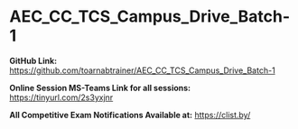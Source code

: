 # AEC_CC_TCS_Campus_Drive_Batch-1

**GitHub Link:** https://github.com/toarnabtrainer/AEC_CC_TCS_Campus_Drive_Batch-1

**Online Session MS-Teams Link for all sessions:** https://tinyurl.com/2s3yxjnr

**All Competitive Exam Notifications Available at:** https://clist.by/
